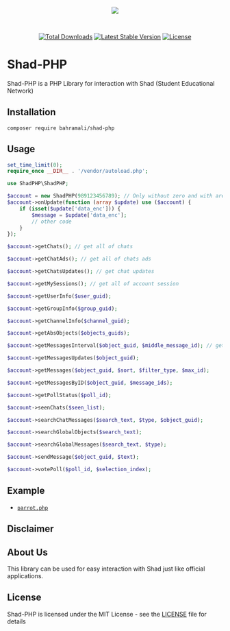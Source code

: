 <p align="center">
<a href='https://web.shad.ir' target="_blank">
<img src='https://bahramali.ir/img/shad.logo.png'></img></a></p>
<br />
<p align="center">
<a href="https://packagist.org/packages/bahramali/shad-php" target="_blank"><img src="https://img.shields.io/packagist/dt/bahramali/shad-php" alt="Total Downloads"></a>
<a href="https://packagist.org/packages/bahramali/shad-php" target="_blank"><img src="https://img.shields.io/packagist/v/bahramali/shad-php" alt="Latest Stable Version"></a>
<a href="https://packagist.org/packages/bahramali/shad-php" target="_blank"><img src="https://img.shields.io/packagist/l/bahramali/shad-php" alt="License"></a>
</p>

# Shad-PHP
Shad-PHP is a PHP Library for interaction with Shad (Student Educational Network)

## Installation
```
composer require bahramali/shad-php
```
## Usage
```php
set_time_limit(0);
require_once __DIR__ . '/vendor/autoload.php';

use ShadPHP\ShadPHP;

$account = new ShadPHP(989123456789); // Only without zero and with area code 98
$account->onUpdate(function (array $update) use ($account) {
    if (isset($update['data_enc'])) {
        $message = $update['data_enc'];
        // other code
    }
});

```
```php
$account->getChats(); // get all of chats

$account->getChatAds(); // get all of chats ads

$account->getChatsUpdates(); // get chat updates

$account->getMySessions(); // get all of account session

$account->getUserInfo($user_guid);

$account->getGroupInfo($group_guid);

$account->getChannelInfo($channel_guid);

$account->getAbsObjects($objects_guids);

$account->getMessagesInterval($object_guid, $middle_message_id); // get message content by message id

$account->getMessagesUpdates($object_guid);

$account->getMessages($object_guid, $sort, $filter_type, $max_id);

$account->getMessagesByID($object_guid, $message_ids);

$account->getPollStatus($poll_id);

$account->seenChats($seen_list);

$account->searchChatMessages($search_text, $type, $object_guid);

$account->searchGlobalObjects($search_text);

$account->searchGlobalMessages($search_text, $type);

$account->sendMessage($object_guid, $text);

$account->votePoll($poll_id, $selection_index);

```
## Example
* [`parrot.php`](https://github.com/ErfanBahramali/Shad-PHP/blob/main/examples/parrot.php) 


## Disclaimer

## About Us
This library can be used for easy interaction with Shad just like official applications.

## License
Shad-PHP is licensed under the MIT License - see the [LICENSE](LICENSE) file for details